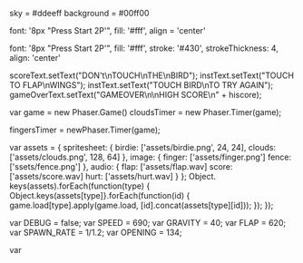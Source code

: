 sky = #ddeeff
background = #00ff00

font: '8px "Press Start 2P'",
fill: '#fff',
align = 'center'

font: '8px "Press Start 2P'",
fill: '#fff',
stroke: '#430',
strokeThickness: 4,
align: 'center'

scoreText.setText("DON't\nTOUCH\nTHE\nBIRD");
instText.setText("TOUCH TO FLAP\nWINGS");
instText.setText("TOUCH BIRD\nTO TRY  AGAIN");
gameOverText.setText("GAMEOVER\n\nHIGH SCORE\n" + hiscore);

var game = new Phaser.Game()
cloudsTimer = new Phaser.Timer(game);

fingersTimer = newPhaser.Timer(game);

var assets = {
  spritesheet: {
    birdie: ['assets/birdie.png', 24, 24],
    clouds: ['assets/clouds.png', 128, 64]
  },
  image: {
    finger: ['assets/finger.png']
    fence: ['ssets/fence.png']
  },
  audio: {
    flap: ['assets/flap.wav]
    score: ['assets/score.wav]
    hurt: ['assets/hurt.wav]
  }
};
Object. keys(assets).forEach(function(type) {
  Object.keys(assets[type]}.forEach(function(id) {
    game.load[type].apply(game.load, [id].concat(assets[type][id]));
    });
});

var DEBUG = false;
var SPEED = 690;
var GRAVITY = 40;
var FLAP = 620;
var SPAWN_RATE = 1/1.2;
var OPENING = 134;

var 
